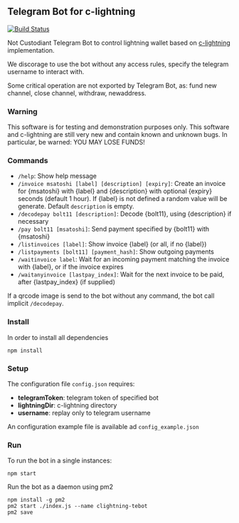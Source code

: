 ## Telegram Bot for c-lightning
[![Build Status](https://travis-ci.org/lvaccaro/clightning-tebot.svg?branch=master)](https://travis-ci.org/lvaccaro/clightning-tebot)

Not Custodiant Telegram Bot to control lightning wallet based on [c-lightning](https://github.com/ElementsProject/lightning) implementation.

We discorage to use the bot without any access rules, specify the telegram username to interact with.

Some critical operation are not exported by Telegram Bot, as: fund new channel, close channel, withdraw, newaddress.

### Warning
This software is for testing and demonstration purposes only. This software and c-lightning are still very new and contain known and unknown bugs. In particular, be warned: YOU MAY LOSE FUNDS!

### Commands
* `/help`: Show help message
* `/invoice msatoshi [label] [description] [expiry]`: Create an invoice for {msatoshi} with {label} and {description} with optional {expiry} seconds (default 1 hour). If {label} is not defined a random value will be generate. Default `description` is empty.
* `/decodepay bolt11 [description]`: Decode {bolt11}, using {description} if necessary
* `/pay bolt11 [msatoshi]`: Send payment specified by {bolt11} with {msatoshi}
* `/listinvoices [label]`: Show invoice {label} (or all, if no {label})    
* `/listpayments [bolt11] [payment_hash]`: Show outgoing payments
* `/waitinvoice label`: Wait for an incoming payment matching the invoice with {label}, or if the invoice expires
* `/waitanyinvoice [lastpay_index]`: Wait for the next invoice to be paid, after {lastpay_index} (if supplied)

If a qrcode image is send to the bot without any command, the bot call implicit `/decodepay`.


### Install
In order to install all dependencies
```
npm install
```

### Setup
The configuration file `config.json` requires:
* **telegramToken**: telegram token of specified bot
* **lightningDir**: c-lightning directory
* **username**: replay only to telegram username

An configuration example file is available ad `config_example.json`

### Run
To run the bot in a single instances:
```
npm start
```
Run the bot as a daemon using pm2
```
npm install -g pm2
pm2 start ./index.js --name clightning-tebot
pm2 save
```
